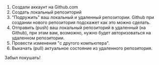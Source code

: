1. Создали аккаунт на Github.com
2. Создать локальный репозиторий
3. "Подружить" ваш локальный и удаленный репозитории. Github при создании нового репозитория подскажет как это можно сделать.
4. Отправить (push) ваш локальный репозиторий в удаленный (на Github), при этам вам, возможно, нужно будет авторизоваться на удаленном репозитории.
5. Провести изменения "с другого компьютера".
6. Выкачать (pull) актуальное состояние из удаленного репозитория.

Забыл покушать!
